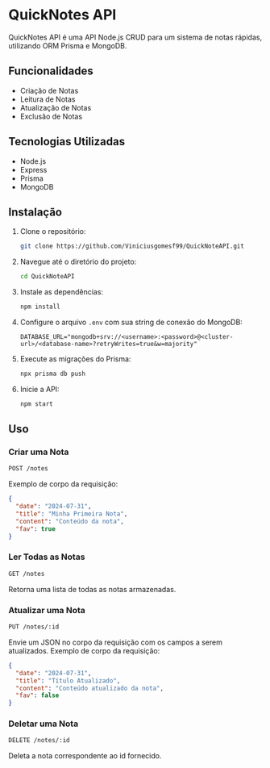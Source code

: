 # QuickNotes API

QuickNotes API é uma API Node.js CRUD para um sistema de notas rápidas, utilizando ORM Prisma e MongoDB.

## Funcionalidades

- Criação de Notas
- Leitura de Notas
- Atualização de Notas
- Exclusão de Notas

## Tecnologias Utilizadas

- Node.js
- Express
- Prisma
- MongoDB

## Instalação

1. Clone o repositório:
    ```bash
    git clone https://github.com/Viniciusgomesf99/QuickNoteAPI.git
    ```
2. Navegue até o diretório do projeto:
    ```bash
    cd QuickNoteAPI
    ```
3. Instale as dependências:
    ```bash
    npm install
    ```
4. Configure o arquivo `.env` com sua string de conexão do MongoDB:
    ```env
    DATABASE_URL="mongodb+srv://<username>:<password>@<cluster-url>/<database-name>?retryWrites=true&w=majority"
    ```
5. Execute as migrações do Prisma:
    ```bash
    npx prisma db push
    ```
6. Inicie a API:
    ```bash
    npm start
    ```

## Uso

### Criar uma Nota
```bash
POST /notes
```
Exemplo de corpo da requisição:
```json
{
  "date": "2024-07-31",
  "title": "Minha Primeira Nota",
  "content": "Conteúdo da nota",
  "fav": true
}
```

### Ler Todas as Notas

```bash
GET /notes
```
Retorna uma lista de todas as notas armazenadas.

### Atualizar uma Nota

```bash
PUT /notes/:id
```
Envie um JSON no corpo da requisição com os campos a serem atualizados.
Exemplo de corpo da requisição:
```json
{
  "date": "2024-07-31",
  "title": "Título Atualizado",
  "content": "Conteúdo atualizado da nota",
  "fav": false
}
```

### Deletar uma Nota

```bash
DELETE /notes/:id
```
Deleta a nota correspondente ao id fornecido.
